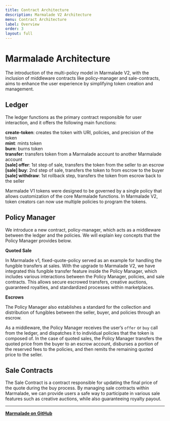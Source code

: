 ```yaml
---
title: Contract Architecture
description: Marmalade V2 Architecture
menu: Contract Architecture
label: Overview
order: 3
layout: full
---
```


# Marmalade Architecture

The introduction of the multi-policy model in Marmalade V2, with the inclusion
of middleware contracts like policy-manager and sale-contracts, aims to enhance
the user experience by simplifying token creation and management.

## Ledger

The ledger functions as the primary contract responsible for user interaction,
and it offers the following main functions:

**create-token**: creates the token with URI, policies, and precision of the
token\
**mint**: mints token\
**burn**: burns token\
**transfer**: transfers token from a Marmalade account to another Marmalade account\
**[sale] offer**: 1st step of sale, transfers the token from the seller to an
escrow\
**[sale] buy**: 2nd step of sale, transfers the token to from escrow to the buyer\
**[sale] withdraw**: 1st rollback step, transfers the token from escrow back to
the seller

Marmalade V1 tokens were designed to be governed by a single policy that allows
customization of the core Marmalade functions. In Marmalade V2, token creators
can now use multiple policies to program the tokens.

## Policy Manager

We introduce a new contract, policy-manager, which acts as a middleware between
the ledger and the policies. We will explain key concepts that the Policy
Manager provides below.

**Quoted Sale**

In Marmalade v1, fixed-quote-policy served as an example for handling the
fungible transfers at sales. With the upgrade to Marmalade V2, we have
integrated this fungible transfer feature inside the Policy Manager, which
includes various interactions between the Policy Manager, policies, and sale
contracts. This allows secure escrowed transfers, creative auctions, guaranteed
royalties, and standardized processes within marketplaces.

**Escrows**

The Policy Manager also establishes a standard for the collection and
distribution of fungibles between the seller, buyer, and policies through an
escrow.

As a middleware, the Policy Manager receives the user’s `offer` or `buy` call
from the ledger, and dispatches it to individual policies that the token is
composed of. In the case of quoted sales, the Policy Manager transfers the
quoted price from the buyer to an escrow account, disburses a portion of the
reserved fees to the policies, and then remits the remaining quoted price to the
seller.

## Sale Contracts

The Sale Contract is a contract responsible for updating the final price of the
quote during the buy process. By managing sale contracts within Marmalade, we
can provide users a safe way to participate in various sale features such as
creative auctions, while also guaranteeing royalty payout.

---

**[Marmalade on GitHub](https://github.com/kadena-io/marmalade)**
